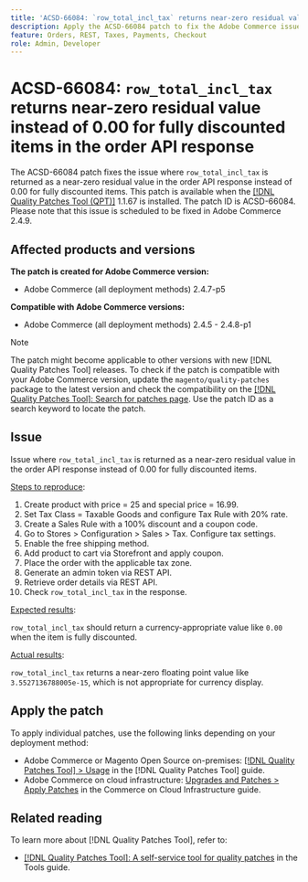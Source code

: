 ```yaml
---
title: 'ACSD-66084: `row_total_incl_tax` returns near-zero residual value instead of 0.00 for fully discounted items in the order API response'
description: Apply the ACSD-66084 patch to fix the Adobe Commerce issue where `row_total_incl_tax` returned as a near-zero residual value instead of 0.00 for fully discounted items in the order API response.
feature: Orders, REST, Taxes, Payments, Checkout
role: Admin, Developer
---
```


# ACSD-66084: `row_total_incl_tax` returns near-zero residual value instead of 0.00 for fully discounted items in the order API response

The ACSD-66084 patch fixes the issue where `row_total_incl_tax` is returned as a near-zero residual value in the order API response instead of 0.00 for fully discounted items. This patch is available when the [[!DNL Quality Patches Tool (QPT)]](/help/tools/quality-patches-tool/quality-patches-tool-to-self-serve-quality-patches.md) 1.1.67 is installed. The patch ID is ACSD-66084. Please note that this issue is scheduled to be fixed in Adobe Commerce 2.4.9.

## Affected products and versions

**The patch is created for Adobe Commerce version:**

* Adobe Commerce (all deployment methods) 2.4.7-p5

**Compatible with Adobe Commerce versions:**

* Adobe Commerce (all deployment methods) 2.4.5 - 2.4.8-p1

>[!NOTE]
>
>The patch might become applicable to other versions with new [!DNL Quality Patches Tool] releases. To check if the patch is compatible with your Adobe Commerce version, update the `magento/quality-patches` package to the latest version and check the compatibility on the [[!DNL Quality Patches Tool]: Search for patches page](https://experienceleague.adobe.com/tools/commerce-quality-patches/index.html). Use the patch ID as a search keyword to locate the patch.

## Issue

Issue where `row_total_incl_tax` is returned as a near-zero residual value in the order API response instead of 0.00 for fully discounted items.

<u>Steps to reproduce</u>:

1. Create product with price = 25 and special price = 16.99.
2. Set Tax Class = Taxable Goods and configure Tax Rule with 20% rate.
3. Create a Sales Rule with a 100% discount and a coupon code.
4. Go to Stores > Configuration > Sales > Tax. Configure tax settings.
5. Enable the free shipping method.
6. Add product to cart via Storefront and apply coupon.
7. Place the order with the applicable tax zone.
8. Generate an admin token via REST API.
9. Retrieve order details via REST API.
10. Check `row_total_incl_tax` in the response.

<u>Expected results</u>:

`row_total_incl_tax` should return a currency-appropriate value like `0.00` when the item is fully discounted.

<u>Actual results</u>:

`row_total_incl_tax` returns a near-zero floating point value like `3.5527136788005e-15`, which is not appropriate for currency display.

## Apply the patch

To apply individual patches, use the following links depending on your deployment method:

* Adobe Commerce or Magento Open Source on-premises: [[!DNL Quality Patches Tool] > Usage](/help/tools/quality-patches-tool/usage.md) in the [!DNL Quality Patches Tool] guide.
* Adobe Commerce on cloud infrastructure: [Upgrades and Patches > Apply Patches](https://experienceleague.adobe.com/docs/commerce-cloud-service/user-guide/develop/upgrade/apply-patches.html) in the Commerce on Cloud Infrastructure guide.

## Related reading

To learn more about [!DNL Quality Patches Tool], refer to:

* [[!DNL Quality Patches Tool]: A self-service tool for quality patches](/help/tools/quality-patches-tool/quality-patches-tool-to-self-serve-quality-patches.md) in the Tools guide.